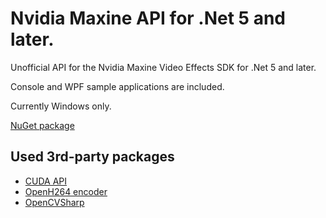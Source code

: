 # Nvidia Maxine API for .Net 5 and later.

Unofficial API for the Nvidia Maxine Video Effects SDK for .Net 5 and later.

Console and WPF sample applications are included.

Currently Windows only.

[NuGet package](https://www.nuget.org/packages/NvidiaMaxine.VideoEffects/)

## Used 3rd-party packages

- [CUDA API](https://github.com/hikipuro/CUDAnshita)
- [OpenH264 encoder](https://github.com/cisco/openh264)
- [OpenCVSharp](https://github.com/shimat/opencvsharp)
